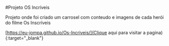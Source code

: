 #Projeto OS Incríveis

Projeto onde foi criado um carrosel com conteudo e imagens de cada herói do filme Os Inscríveis

[https://eu-jompa.github.io/Os-Incriveis/](Clique aqui para visitar a pagina){:target="_blank"}